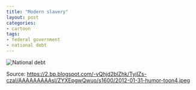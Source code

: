 ```yaml
---
title: "Modern slavery"
layout: post
categories:
- cartoon
tags:
- federal government
- national debt
---
```


![National debt](https://2.bp.blogspot.com/-vQhjd2blZhk/TyiIZs-czaI/AAAAAAAAAsI/ZYXEpgwQwuo/s1600/2012-01-31-humor-toon4.jpeg)

Source: https://2.bp.blogspot.com/-vQhjd2blZhk/TyiIZs-czaI/AAAAAAAAAsI/ZYXEpgwQwuo/s1600/2012-01-31-humor-toon4.jpeg
